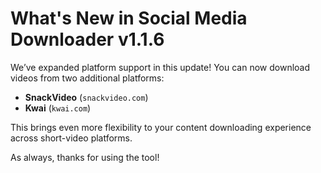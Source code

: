 # What's New in Social Media Downloader v1.1.6

We’ve expanded platform support in this update! You can now download videos from two additional platforms:

- **SnackVideo** (`snackvideo.com`)
- **Kwai** (`kwai.com`)

This brings even more flexibility to your content downloading experience across short-video platforms.

As always, thanks for using the tool!
